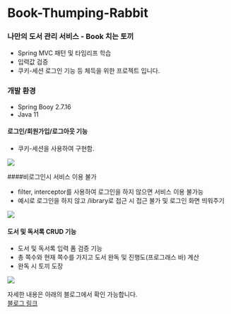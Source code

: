 # Book-Thumping-Rabbit
### 나만의 도서 관리 서비스 - Book 치는 토끼
- Spring MVC 패턴 및 타임리프 학습
- 입력값 검증
- 쿠키-세션 로그인 기능
등 체득을 위한 프로젝트 입니다.
### 개발 환경
- Spring Booy 2.7.16
- Java 11

#### 로그인/회원가입/로그아웃 기능
- 쿠키-세션을 사용하여 구현함.

![](https://velog.velcdn.com/images/security-won/post/fe31aa2c-a4ee-4f2a-9f32-dcbbb29f9373/image.gif)

####비로그인시 서비스 이용 불가 
- filter, interceptor를 사용하여 로그인을 하지 않으면 서비스 이용 불가능
- 예시로 로그인을 하지 않고 /library로 접근 시 접근 불가 및 로그인 화면 띄워주기

![](https://velog.velcdn.com/images/security-won/post/baa462ee-659d-4948-9e38-65ed6460ae5e/image.gif)

#### 도서 및 독서록 CRUD 기능
   - 도서 및 독서록 입력 폼 검증 기능
   - 총 쪽수와 현재 쪽수를 가지고 도서 완독 및 진행도(프로그래스 바) 계산
   - 완독 시 토끼 도장

![](https://velog.velcdn.com/images/security-won/post/1b441331-a5ff-4489-9a6e-64dfc79c4bed/image.gif)

자세한 내용은 아래의 블로그에서 확인 가능합니다.<br>
[블로그 링크](https://velog.io/@security-won/%EC%82%AC%EC%9D%B4%EB%93%9C-%ED%94%84%EB%A1%9C%EC%A0%9D%ED%8A%B8-%EB%82%98%EB%A7%8C%EC%9D%98-%EB%8F%84%EC%84%9C-%EA%B4%80%EB%A6%AC-%EC%84%9C%EB%B9%84%EC%8A%A4)
